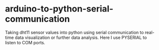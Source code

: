 # arduino-to-python-serial-communication
Taking dht11 sensor values into python using serial communication to real-time data visualization or further data analysis. Here I use PYSERIAL to listen to COM ports.
